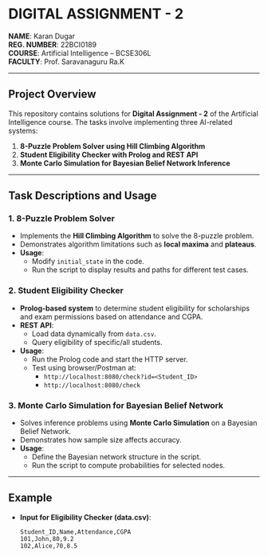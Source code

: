 # DIGITAL ASSIGNMENT - 2

**NAME**: Karan Dugar  
**REG. NUMBER**: 22BCI0189  
**COURSE**: Artificial Intelligence – BCSE306L  
**FACULTY**: Prof. Saravanaguru Ra.K  

---

## Project Overview

This repository contains solutions for **Digital Assignment - 2** of the Artificial Intelligence course. The tasks involve implementing three AI-related systems:

1. **8-Puzzle Problem Solver using Hill Climbing Algorithm**  
2. **Student Eligibility Checker with Prolog and REST API**  
3. **Monte Carlo Simulation for Bayesian Belief Network Inference**

---

## Task Descriptions and Usage

### 1. 8-Puzzle Problem Solver
- Implements the **Hill Climbing Algorithm** to solve the 8-puzzle problem.
- Demonstrates algorithm limitations such as **local maxima** and **plateaus**.
- **Usage**:
  - Modify `initial_state` in the code.
  - Run the script to display results and paths for different test cases.

### 2. Student Eligibility Checker
- **Prolog-based system** to determine student eligibility for scholarships and exam permissions based on attendance and CGPA.
- **REST API**:
  - Load data dynamically from `data.csv`.
  - Query eligibility of specific/all students.
- **Usage**:
  - Run the Prolog code and start the HTTP server.
  - Test using browser/Postman at:
    - `http://localhost:8080/check?id=<Student_ID>`
    - `http://localhost:8080/check`

### 3. Monte Carlo Simulation for Bayesian Belief Network
- Solves inference problems using **Monte Carlo Simulation** on a Bayesian Belief Network.
- Demonstrates how sample size affects accuracy.
- **Usage**:
  - Define the Bayesian network structure in the script.
  - Run the script to compute probabilities for selected nodes.

---

## Example
- **Input for Eligibility Checker (data.csv)**:
  ```csv
  Student_ID,Name,Attendance,CGPA
  101,John,80,9.2
  102,Alice,70,8.5
